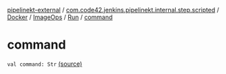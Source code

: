 [pipelinekt-external](../../../../index.md) / [com.code42.jenkins.pipelinekt.internal.step.scripted](../../../index.md) / [Docker](../../index.md) / [ImageOps](../index.md) / [Run](index.md) / [command](./command.md)

# command

`val command: Str` [(source)](https://github.com/code42/pipelinekt/tree/master/internal/src/main/kotlin/com/code42/jenkins/pipelinekt/internal/step/scripted/Docker.kt#L67)